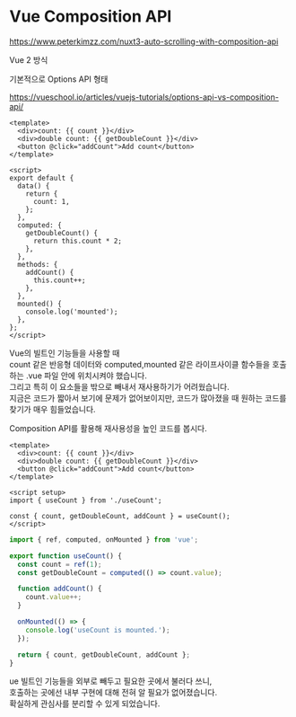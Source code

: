 # Vue Composition API

https://www.peterkimzz.com/nuxt3-auto-scrolling-with-composition-api

Vue 2 방식

기본적으로 Options API 형태

https://vueschool.io/articles/vuejs-tutorials/options-api-vs-composition-api/

```vue
<template>
  <div>count: {{ count }}</div>
  <div>double count: {{ getDoubleCount }}</div>
  <button @click="addCount">Add count</button>
</template>

<script>
export default {
  data() {
    return {
      count: 1,
    };
  },
  computed: {
    getDoubleCount() {
      return this.count * 2;
    },
  },
  methods: {
    addCount() {
      this.count++;
    },
  },
  mounted() {
    console.log('mounted');
  },
};
</script>
```

Vue의 빌트인 기능들을 사용할 때  
count 같은 반응형 데이터와 computed,mounted 같은 라이프사이클 함수들을 호출하는 .vue 파일 안에 위치시켜야 했습니다.  
그리고 특히 이 요소들을 밖으로 빼내서 재사용하기가 어려웠습니다.  
지금은 코드가 짧아서 보기에 문제가 없어보이지만, 코드가 많아졌을 때 원하는 코드를 찾기가 매우 힘들었습니다.

Composition API를 활용해 재사용성을 높인 코드를 봅시다.

```vue
<template>
  <div>count: {{ count }}</div>
  <div>double count: {{ getDoubleCount }}</div>
  <button @click="addCount">Add count</button>
</template>

<script setup>
import { useCount } from './useCount';

const { count, getDoubleCount, addCount } = useCount();
</script>
```

```javascript
import { ref, computed, onMounted } from 'vue';

export function useCount() {
  const count = ref(1);
  const getDoubleCount = computed(() => count.value);

  function addCount() {
    count.value++;
  }

  onMounted(() => {
    console.log('useCount is mounted.');
  });

  return { count, getDoubleCount, addCount };
}
```

ue 빌트인 기능들을 외부로 빼두고 필요한 곳에서 불러다 쓰니,  
호출하는 곳에선 내부 구현에 대해 전혀 알 필요가 없어졌습니다.  
확실하게 관심사를 분리할 수 있게 되었습니다.
